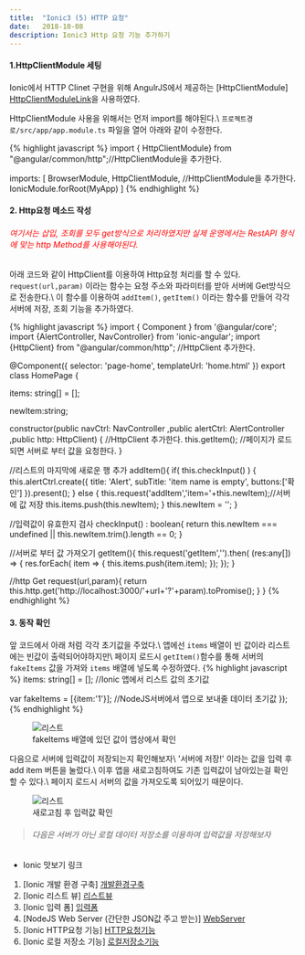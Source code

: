 ```yaml
---
title:  "Ionic3 (5) HTTP 요청"
date:   2018-10-08
description: Ionic3 Http 요청 기능 추가하기
---
```

#### 1.HttpClientModule 세팅
Ionic에서 HTTP Clinet 구현을 위해 AngulrJS에서 제공하는 [HttpClientModule] [HttpClientModuleLink]을 사용하였다.

HttpClientModule 사용을 위해서는 먼저 import를 해야된다.\\
`프로젝트경로/src/app/app.module.ts` 파일을 열어 아래와 같이 수정한다.

{% highlight javascript %}
import { HttpClientModule} from "@angular/common/http";//HttpClientModule을 추가한다. 

imports: [
    BrowserModule,
    HttpClientModule, //HttpClientModule을 추가한다.
    IonicModule.forRoot(MyApp)
  ]
{% endhighlight %}

#### 2. Http요청 메소드 작성
###### <span style="color: red">여기서는 삽입, 조회를 모두 get방식으로 처리하였지만 실제 운영에서는 RestAPI 형식에 맞는 http Method를 사용해야된다.</span>
아래 코드와 같이 HttpClient를 이용하여 Http요청 처리를 할 수 있다.
`request(url,param)` 이라는 함수는 요청 주소와 파라미터를 받아 서버에 Get방식으로 전송한다.\\
이 함수를 이용하여 `addItem()`, `getItem()` 이라는 함수를 만들어 각각 서버에 저장, 조회 기능을 추가하였다.

{% highlight javascript %}
import { Component } from '@angular/core';
import {AlertController, NavController} from 'ionic-angular';
import {HttpClient} from "@angular/common/http"; //HttpClient 추가한다.

@Component({
  selector: 'page-home',
  templateUrl: 'home.html'
})
export class HomePage {

  items: string[] = [];

  newItem:string;

  constructor(public navCtrl: NavController
             ,public alertCtrl: AlertController
             ,public http: HttpClient) { //HttpClient 추가한다.
    this.getItem(); //페이지가 로드 되면 서버로 부터 값을 요청한다.
  }

  //리스트의 마지막에 새로운 행 추가
  addItem(){
    if( this.checkInput() ) {
      this.alertCtrl.create({
        title: 'Alert',
        subTitle: 'item name is empty',
        buttons:['확인']
      }).present();
    } else {
      this.request('addItem','item='+this.newItem);//서버에 값 저장
      this.items.push(this.newItem);
    }
    this.newItem = '';
  }

  //입력값이 유효한지 검사
  checkInput() : boolean{
    return this.newItem === undefined || this.newItem.trim().length == 0;
  }

  //서버로 부터 값 가져오기
  getItem(){
    this.request('getItem','').then( (res:any[]) => {
      res.forEach( item => {
        this.items.push(item.item);
      });
    });
  }

  //http Get
  request(url,param){
    return this.http.get('http://localhost:3000/'+url+'?'+param).toPromise();
  }
}
{% endhighlight %}

#### 3. 동작 확인
앞 코드에서 아래 처럼 각각 초기값을 주었다.\\
앱에선 `items` 배열이 빈 값이라 리스트에는 빈값이 출력되어야하지만\\
페이지 로드시 `getItem()`함수를 통해 서버의 `fakeItems` 값을 가져와 `items` 배열에 넣도록 수정하였다.
{% highlight javascript %}
items: string[] = []; //Ionic 앱에서 리스트 값의 초기값

var fakeItems = [{item:'1'}]; //NodeJS서버에서 앱으로 보내줄 데이터 초기값
});
{% endhighlight %}

<figure>
	<img src="{{ '/assets/img/post/20181008_img1.png' | prepend: site.baseurl }}" alt="리스트"> 
	<figcaption>fakeItems 배열에 있던 값이 앱상에서 확인</figcaption>
</figure>

다음으로 서버에 입력값이 저장되는지 확인해보자\\
'서버에 저장!' 이라는 값을 입력 후 add item 버튼을 눌렀다.\\
이후 앱을 새로고침하여도 기존 입력값이 남아있는걸 확인 할 수 있다.\\
페이지 로드시 서버의 값을 가져오도록 되어있기 때문이다.
<figure>
	<img src="{{ '/assets/img/post/20181008_img2.png' | prepend: site.baseurl }}" alt="리스트"> 
	<figcaption>새로고침 후 입력값 확인</figcaption>
</figure>

> ###### 다음은 서버가 아닌 로컬 데이터 저장소를 이용하여 입력값을 저장해보자


* Ionic 맛보기 링크
1. [Ionic 개발 환경 구축] [개발환경구축]
2. [Ionic 리스트 뷰] [리스트뷰]
3. [Ionic 입력 폼] [입력폼]
4. [NodeJS Web Server (간단한 JSON값 주고 받는)] [WebServer]
5. [Ionic HTTP요청 기능] [HTTP요청기능]
6. [Ionic 로컬 저장소 기능] [로컬저장소기능]

[개발환경구축]: https://parkjungwoong.github.io/blog/Ionic3-%EA%B0%9C%EB%B0%9C-%ED%99%98%EA%B2%BD-%EC%84%A4%EC%A0%95/
[리스트뷰]: https://parkjungwoong.github.io/blog/Ionic3-%EB%A6%AC%EC%8A%A4%ED%8A%B8-%EB%B7%B0/
[입력폼]: https://parkjungwoong.github.io/blog/Ionic3-form-%EC%9E%85%EB%A0%A5/
[WebServer]: https://parkjungwoong.github.io/blog/Ionic3-%ED%85%8C%EC%8A%A4%ED%8A%B8%EC%9A%A9-NodeJS-%EC%9B%B9%EC%84%9C%EB%B2%84/
[HTTP요청기능]: https://parkjungwoong.github.io/blog/Ionic3-HTTP%EC%9A%94%EC%B2%AD-%EB%B3%B4%EB%82%B4%EA%B8%B0/
[로컬저장소기능]: https://parkjungwoong.github.io/blog/Ionic3-%EB%A1%9C%EC%BB%AC%EC%A0%80%EC%9E%A5%EC%86%8C/


[HttpClientModuleLink]: https://angular.io/guide/http






